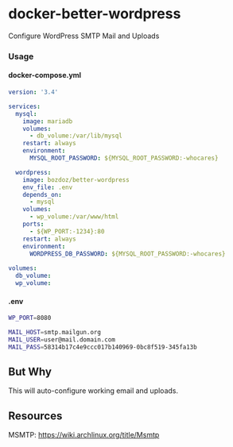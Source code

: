 # docker-better-wordpress

Configure WordPress SMTP Mail and Uploads

### Usage

#### docker-compose.yml

```yml
version: '3.4'

services:
  mysql:
    image: mariadb
    volumes:
      - db_volume:/var/lib/mysql
    restart: always
    environment:
      MYSQL_ROOT_PASSWORD: ${MYSQL_ROOT_PASSWORD:-whocares}

  wordpress:
    image: bozdoz/better-wordpress
    env_file: .env
    depends_on:
      - mysql
    volumes:
      - wp_volume:/var/www/html
    ports:
      - ${WP_PORT:-1234}:80
    restart: always
    environment:
      WORDPRESS_DB_PASSWORD: ${MYSQL_ROOT_PASSWORD:-whocares}
  
volumes:
  db_volume:
  wp_volume:
```

#### .env

```bash
WP_PORT=8080

MAIL_HOST=smtp.mailgun.org
MAIL_USER=user@mail.domain.com
MAIL_PASS=58314b17c4e9ccc017b140969-0bc8f519-345fa13b
```

## But Why

This will auto-configure working email and uploads.


## Resources

MSMTP: https://wiki.archlinux.org/title/Msmtp
